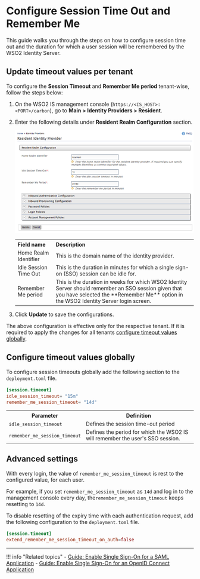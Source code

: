 # Configure Session Time Out and Remember Me

This guide walks you through the steps on how to configure session time out and the duration for which a user session will be remembered by the WSO2 Identity Server.

## Update timeout values per tenant

To configure the **Session Timeout** and **Remember Me period** tenant-wise, follow the steps below:

1. On the WSO2 IS management console (`https://<IS_HOST>:<PORT>/carbon`), go to **Main > Identity Providers > Resident**.

2. Enter the following details under **Resident Realm Configuration** section.  

    ![session-time-out](../../assets/img/guides/session-time-out-config.png)

    <table>
        <tr>
            <th>Field name</th>
            <th>Description</th>
        </tr>
        <tr>
            <td>Home Realm Identifier</td>
            <td>This is the domain name of the identity provider.</td>
        </tr>
        <tr>
            <td>Idle Session Time Out</td>
            <td>This is the duration in minutes for which a single sign-on (SSO) session can be idle for.</td>
        </tr>
        <tr>
            <td>Remember Me period</td>
            <td>This is the duration in weeks for which WSO2 Identity Server should remember an SSO session given that you have selected the **Remember Me** option in the WSO2 Identity Server login screen.</td>
        </tr>
    </table>

3. Click **Update** to save the configurations.

The above configuration is effective only for the respective tenant. If it is required to apply the changes for all tenants [configure timeout values globally](#configure-timeout-values-globally).

## Configure timeout values globally

To configure session timeouts globally add the following section to the ```deployment.toml``` file.  

```toml
[session.timeout]
idle_session_timeout= "15m"
remember_me_session_timeout= "14d"
```
<table>
    <tr>
        <th>Parameter</th>
        <th>Definition</th>
    </tr>
    <tr>
        <td><code>idle_session_timeout</code></td>
        <td>Defines the session time-out period</td>
    </tr>
    <tr>
        <td><code>remember_me_session_timeout</code></td>
        <td>Defines the period for which the WSO2 IS will remember the user's SSO session.</td>
    </tr>
</table>

## Advanced settings

With every login, the value of `remember_me_session_timeout` is rest to the configured value, for each user.

For example, if you set `remember_me_session_timeout` as `14d` and log in to the management console every day, the`remember_me_session_timeout` keeps resetting to `14d`.

To disable resetting of the expiry time with each authentication request, add the following configuration to the `deployment.toml` file.

```toml
[session.timeout]
extend_remember_me_session_timeout_on_auth=false
```

---

!!! info "Related topics"
    - [Guide: Enable Single Sign-On for a SAML Application](../sso-for-saml)
    - [Guide: Enable Single Sign-On for an OpenID Connect Application](../sso-for-oidc)
